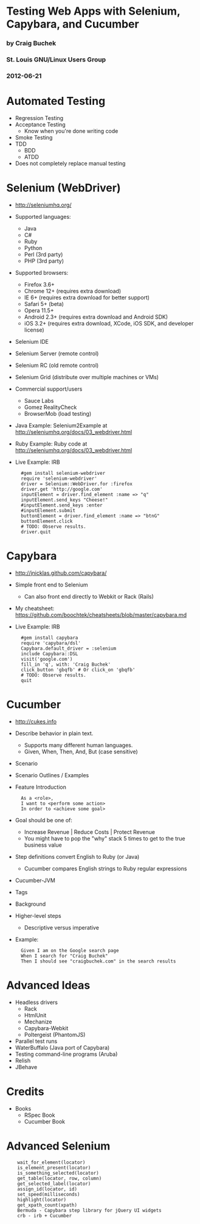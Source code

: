 Testing Web Apps with Selenium, Capybara, and Cucumber
================
### by Craig Buchek
### St. Louis GNU/Linux Users Group
### 2012-06-21


Automated Testing
=================
* Regression Testing
* Acceptance Testing
  * Know when you're done writing code
* Smoke Testing
* TDD
  * BDD
  * ATDD
* Does not completely replace manual testing


Selenium (WebDriver)
========
* <http://seleniumhq.org/>
* Supported languages:
  * Java
  * C#
  * Ruby
  * Python
  * Perl (3rd party)
  * PHP (3rd party)
* Supported browsers:
  * Firefox 3.6+
  * Chrome 12+ (requires extra download)
  * IE 6+ (requires extra download for better support)
  * Safari 5+ (beta)
  * Opera 11.5+
  * Android 2.3+ (requires extra download and Android SDK)
  * iOS 3.2+ (requires extra download, XCode, iOS SDK, and developer license)
* Selenium IDE
* Selenium Server (remote control)
* Selenium RC (old remote control)
* Selenium Grid (distribute over multiple machines or VMs)
* Commercial support/users
  * Sauce Labs
  * Gomez RealityCheck
  * BrowserMob (load testing)

* Java Example: Selenium2Example at <http://seleniumhq.org/docs/03_webdriver.html>

* Ruby Example: Ruby code at <http://seleniumhq.org/docs/03_webdriver.html>

* Live Example: IRB

        #gem install selenium-webdriver
        require 'selenium-webdriver'
        driver = Selenium::WebDriver.for :firefox
        driver.get 'http://google.com'
        inputElement = driver.find_element :name => "q"
        inputElement.send_keys "Cheese!"
        #inputElement.send_keys :enter
        #inputElement.submit
        buttonElement = driver.find_element :name => "btnG"
        buttonElement.click
        # TODO: Observe results.
        driver.quit


Capybara
========
* <http://jnicklas.github.com/capybara/>
* Simple front end to Selenium
  * Can also front end directly to Webkit or Rack (Rails)
* My cheatsheet: <https://github.com/boochtek/cheatsheets/blob/master/capybara.md>

* Live Example: IRB

        #gem install capybara
        require 'capybara/dsl'
        Capybara.default_driver = :selenium
        include Capybara::DSL
        visit('google.com')
        fill_in 'q', with: 'Craig Buchek'
        click_button 'gbqfb' # Or click_on 'gbqfb'
        # TODO: Observe results.
        quit


Cucumber
========
* <http://cukes.info>
* Describe behavior in plain text.
  * Supports many different human languages.
  * Given, When, Then, And, But (case sensitive)
* Scenario
* Scenario Outlines / Examples
* Feature Introduction

        As a <role>,
        I want to <perform some action>
        In order to <achieve some goal>
* Goal should be one of:
  * Increase Revenue | Reduce Costs | Protect Revenue
  * You might have to pop the "why" stack 5 times to get to the true business value
* Step definitions convert English to Ruby (or Java)
  * Cucumber compares English strings to Ruby regular expressions
* Cucumber-JVM
* Tags
* Background
* Higher-level steps
  * Descriptive versus imperative

* Example:

        Given I am on the Google search page
        When I search for "Craig Buchek"
        Then I should see "craigbuchek.com" in the search results


Advanced Ideas
==============
* Headless drivers
  * Rack
  * HtmlUnit
  * Mechanize
  * Capybara-Webkit
  * Poltergeist (PhantomJS)
* Parallel test runs
* WaterBuffalo (Java port of Capybara)
* Testing command-line programs (Aruba)
* Relish
* JBehave


Credits
=======
* Books
  * RSpec Book
  * Cucumber Book


Advanced Selenium
=================

        wait_for_element(locator)
        is_element_present(locator)
        is_something_selected(locator)
        get_table(locator, row, column)
        get_selected_label(locator)
        assign_id(locator, id)
        set_speed(milliseconds)
        highlight(locator)
        get_xpath_count(xpath)
        Bermuda - Capybara step library for jQuery UI widgets
        crb - irb + Cucumber
